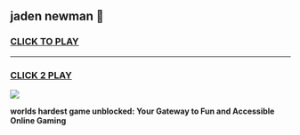 
## jaden newman 👋
<h3>
<a href="https://premium.freeplayer.one?title=jaden_newman&ref=13F">CLICK TO PLAY</a></h3>
<hr>

<h3>
<a href="https://premium.freeplayer.one?title=jaden_newman&ref=13F">CLICK 2 PLAY</a>
  
</h3>

<a href="https://premium.freeplayer.one?title=jaden_newman&ref=12F/"><img src="https://clearcache.store/games.png"></a>


**worlds hardest game unblocked: Your Gateway to Fun and Accessible Online Gaming**
